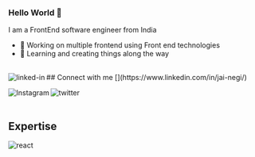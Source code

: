 ### Hello World 👋
I am a FrontEnd software engineer from India
- 🔭 Working on multiple frontend using Front end technologies
- 🌱 Learning and creating things along the way
<br>
## Connect with me
[<img align="left" alt="linked-in" src="https://img.shields.io/badge/linkedin-%230077B5.svg?&style=for-the-badge&logo=linkedin&logoColor=white" />](https://www.linkedin.com/in/jai-negi/)

[<img align="left" alt="Instagram" src="https://img.shields.io/badge/facebook-%231877F2.svg?&style=for-the-badge&logo=facebook&logoColor=white" />](https://www.instagram.com/iam_jainegi/)

[<img align="left" alt="twitter" src="https://img.shields.io/badge/twitter-%231DA1F2.svg?&style=for-the-badge&logo=twitter&logoColor=white" />](https://twitter.com/JaiNegi84638587)
<br>
<br>
## Expertise
<img align="left" alt="react" src="https://img.shields.io/badge/react%20-%2320232a.svg?&style=for-the-badge&logo=react&logoColor=%2361DAFB" />
<br>
<br>
